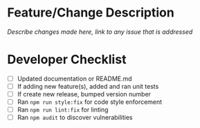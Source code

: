 # Feature/Change Description

_Describe changes made here, link to any issue that is addressed_

# Developer Checklist

- [ ] Updated documentation or README.md
- [ ] If adding new feature(s), added and ran unit tests
- [ ] If create new release, bumped version number
- [ ] Ran `npm run style:fix` for code style enforcement
- [ ] Ran `npm run lint:fix` for linting
- [ ] Ran `npm audit` to discover vulnerabilities